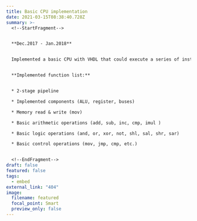 ```yaml
---
title: Basic CPU implementation
date: 2021-03-15T08:38:40.728Z
summary: >-
  <!--StartFragment-->


  **Dec.2017 - Jan.2018**


  Implemented a basic CPU with VHDL that could execute a series of instructions stored in the memory.


  **Implemented function list:**


  * 2-stage pipeline

  * Implemented components (ALU, register, buses)

  * Memory read & write (mov)

  * Basic arithmetic operations (add, sub, inc, cmp, imul )

  * Basic logic operations (and, or, xor, not, shl, sal, shr, sar)

  * Basic control operations (mov, jmp, cmp, etc.)


  <!--EndFragment-->
draft: false
featured: false
tags:
  - embed
external_link: "404"
image:
  filename: featured
  focal_point: Smart
  preview_only: false
---
```

